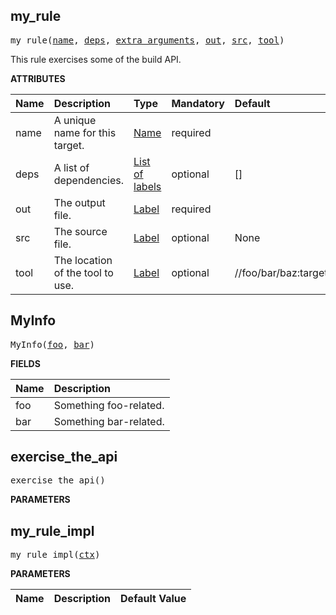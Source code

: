 <!-- Generated with Stardoc: http://skydoc.bazel.build -->

<a name="#my_rule"></a>

## my_rule

<pre>
my_rule(<a href="#my_rule-name">name</a>, <a href="#my_rule-deps">deps</a>, <a href="#my_rule-extra_arguments">extra_arguments</a>, <a href="#my_rule-out">out</a>, <a href="#my_rule-src">src</a>, <a href="#my_rule-tool">tool</a>)
</pre>

This rule exercises some of the build API.

**ATTRIBUTES**


| Name  | Description | Type | Mandatory | Default |
| :------------- | :------------- | :------------- | :------------- | :------------- |
| <a name="my_rule-name"></a>name | A unique name for this target. | <a href="https://bazel.build/docs/build-ref.html#name">Name</a> | required |  |
| <a name="my_rule-deps"></a>deps | A list of dependencies. | <a href="https://bazel.build/docs/build-ref.html#labels">List of labels</a> | optional | [] |
| <a name="my_rule-out"></a>out | The output file. | <a href="https://bazel.build/docs/build-ref.html#labels">Label</a> | required |  |
| <a name="my_rule-src"></a>src | The source file. | <a href="https://bazel.build/docs/build-ref.html#labels">Label</a> | optional | None |
| <a name="my_rule-tool"></a>tool | The location of the tool to use. | <a href="https://bazel.build/docs/build-ref.html#labels">Label</a> | optional | //foo/bar/baz:target |


<a name="#MyInfo"></a>

## MyInfo

<pre>
MyInfo(<a href="#MyInfo-foo">foo</a>, <a href="#MyInfo-bar">bar</a>)
</pre>



**FIELDS**


| Name  | Description |
| :------------- | :------------- |
| <a name="MyInfo-foo"></a>foo | Something foo-related. |
| <a name="MyInfo-bar"></a>bar | Something bar-related. |


<a name="#exercise_the_api"></a>

## exercise_the_api

<pre>
exercise_the_api()
</pre>



**PARAMETERS**



<a name="#my_rule_impl"></a>

## my_rule_impl

<pre>
my_rule_impl(<a href="#my_rule_impl-ctx">ctx</a>)
</pre>



**PARAMETERS**


| Name  | Description | Default Value |
| :------------- | :------------- | :------------- |


